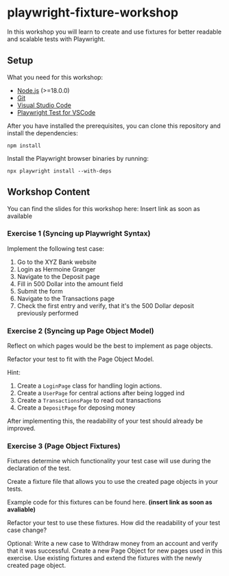 # playwright-fixture-workshop
In this workshop you will learn to create and use fixtures for better readable and scalable tests with Playwright.

## Setup

What you need for this workshop:

- [Node.js](https://nodejs.org/en) (>=18.0.0)
- [Git](https://git-scm.com/)
- [Visual Studio Code](https://code.visualstudio.com/)
- [Playwright Test for VSCode ](https://marketplace.visualstudio.com/items?itemName=ms-playwright.playwright)

After you have installed the prerequisites, you can clone this repository and install the dependencies:

```
npm install
```

Install the Playwright browser binaries by running:

```
npx playwright install --with-deps
```

## Workshop Content

You can find the slides for this workshop here: Insert link as soon as available

### Exercise 1 (Syncing up Playwright Syntax)

Implement the following test case:

1. Go to the XYZ Bank website
1. Login as Hermoine Granger
1. Navigate to the Deposit page
1. Fill in 500 Dollar into the amount field
1. Submit the form
1. Navigate to the Transactions page
1. Check the first entry and verify, that it's the 500 Dollar deposit previously performed

### Exercise 2 (Syncing up Page Object Model)

Reflect on which pages would be the best to implement as page objects.

Refactor your test to fit with the Page Object Model.

Hint:

1. Create a `LoginPage` class for handling login actions.
1. Create a `UserPage` for central actions after being logged ind
1. Create a `TransactionsPage` to read out transactions
1. Create a `DepositPage` for deposing money

After implementing this, the readability of your test should already be improved.

### Exercise 3 (Page Object Fixtures)

Fixtures determine which functionality your test case will use during the declaration of the test.

Create a fixture file that allows you to use the created page objects in your tests.

Example code for this fixtures can be found here. **(insert link as soon as avaliable)**

Refactor your test to use these fixtures. How did the readability of your test case change?

Optional: Write a new case to Withdraw money from an account and verify that it was successful. Create a new Page Object for new pages used in this exercise. Use existing fixtures and extend the fixtures with the newly created page object.